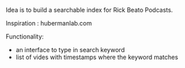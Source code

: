 Idea is to build a searchable index for Rick Beato Podcasts.

Inspiration : hubermanlab.com


Functionality:
- an interface to type in search keyword
- list of vides with timestamps where the keyword matches